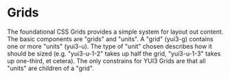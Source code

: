 Grids
=====

The foundational CSS Grids provides a simple system for layout out content. The
basic components are "grids" and "units". A "grid" (yui3-g) contains one or
more "units" (yui3-u). The type of "unit" chosen describes how it should be
sized (e.g. "yui3-u-1-2" takes up half the grid, "yui3-u-1-3" takes up
one-third, et cetera). The only constrains for YUI3 Grids are that all "units"
are children of a "grid".
